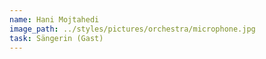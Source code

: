 ```yaml
---
name: Hani Mojtahedi
image_path: ../styles/pictures/orchestra/microphone.jpg
task: Sängerin (Gast) 
---
```

